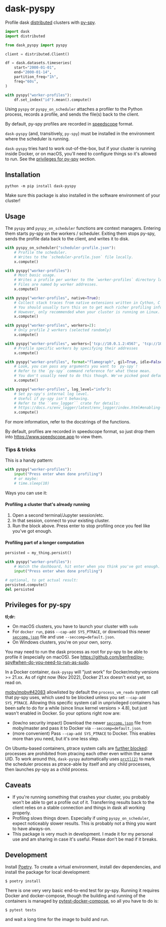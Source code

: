 # dask-pyspy

Profile dask [distributed](https://github.com/dask/distributed) clusters with [py-spy](https://github.com/benfred/py-spy).

```python
import dask
import distributed

from dask_pyspy import pyspy

client = distributed.Client()

df = dask.datasets.timeseries(
    start="2000-01-01",
    end="2000-01-14",
    partition_freq="1h",
    freq="60s",
)

with pyspy("worker-profiles"):
    df.set_index("id").mean().compute()
```

Using `pyspy` or `pyspy_on_scheduler` attaches a profiler to the Python process, records a profile, and sends the file(s) back to the client.

By default, py-spy profiles are recorded in [speedscope](https://www.speedscope.app/) format.

`dask-pyspy` (and, transitively, `py-spy`) must be installed in the environment where the scheduler is running.

`dask-pyspy` tries hard to work out-of-the-box, but if your cluster is running inside Docker, or on macOS, you'll need to configure things so it's allowed to run. See the [privileges for py-spy](#privileges-for-py-spy) section.

## Installation

```
python -m pip install dask-pyspy
```

Make sure this package is also installed in the software environment of your cluster!

## Usage

The `pyspy` and `pyspy_on_scheduler` functions are context managers. Entering them starts py-spy on the workers / scheduler. Exiting them stops py-spy, sends the profile data back to the client, and writes it to disk.

```python
with pyspy_on_scheduler("scheduler-profile.json"):
    # Profile the scheduler.
    # Writes to the `scheduler-profile.json` file locally.
    x.compute()

with pyspy("worker-profiles"):
    # Most basic usage.
    # Writes a profile per worker to the `worker-profiles` directory locally.
    # Files are named by worker addresses.
    x.compute()

with pyspy("worker-profiles", native=True):
    # Collect stack traces from native extensions written in Cython, C or C++.
    # You should usually turn this on to get much richer profiling information.
    # However, only recommended when your cluster is running on Linux.
    x.compute()

with pyspy("worker-profiles", workers=2):
    # Only profile 2 workers (selected randomly)
    x.compute()

with pyspy("worker-profiles", workers=['tcp://10.0.1.2:4567', 'tcp://10.0.1.3:5678']):
    # Profile specific workers by specifying their addresses
    x.compute()

with pyspy("worker-profiles", format="flamegraph", gil=True, idle=False, nonblocking=True, extra_pyspy_args=["--foo", "bar"]):
    # Look, you can pass any arguments you want to `py-spy`!
    # Refer to the `py-spy` command reference for what these mean.
    # You don't usually need to do this though. We've picked good defaults for you.
    x.compute()

with pyspy("worker-profiles", log_level="info"):
    # Set py-spy's internal log level.
    # Useful if py-spy isn't behaving.
    # Refer to the ``env_logger`` crate for details:
    # https://docs.rs/env_logger/latest/env_logger/index.html#enabling-logging
    x.compute()
```

For more information, refer to the docstrings of the functions.

By default, profiles are recorded in speedscope format, so just drop them into https://www.speedscope.app to view them.

### Tips & tricks

This is a handy pattern:

```python
with pyspy("worker-profiles"):
    input("Press enter when done profiling")
    # or maybe:
    # time.sleep(10)
```

Ways you can use it:

#### Profiling a cluster that's already running

1. Open a second terminal/Jupyter session/etc.
1. In that session, connect to your existing cluster.
1. Run the block above. Press enter to stop profiling once you feel like you've got enough.

#### Profiling part of a longer computation

```python
persisted = my_thing.persist()

with pyspy("worker-profiles"):
    # Watch the dashboard, hit enter when you think you've got enough.
    input("Press enter when done profiling")

# optional, to get actual result:
persisted.compute()
del persisted
```

## Privileges for py-spy

**tl;dr:**
* On macOS clusters, you have to launch your cluster with `sudo`
* For `docker run`, pass `--cap-add SYS_PTRACE`, or download this newer [`seccomp.json`](https://github.com/moby/moby/blob/d39b075302c27f77b2de413697a5aacb034d8286/profiles/seccomp/default.json) file and use `--seccomp=default.json`.
* On Windows clusters, you're on your own, sorry.

You may need to run the dask process as root for py-spy to be able to profile it (especially on macOS). See https://github.com/benfred/py-spy#when-do-you-need-to-run-as-sudo.

In a Docker container, `dask-pyspy` will "just work" for Docker/moby versions >= 21.xx. As of right now (Nov 2022), Docker 21.xx doesn't exist yet, so read on.

[moby/moby#42083](https://github.com/moby/moby/pull/42083/files) allowlisted by default the `process_vm_readv` system call that py-spy uses, which used to be blocked unless you set `--cap-add SYS_PTRACE`. Allowing this specific system call in unprivileged containers has been safe to do for a while (since linux kernel versions > 4.8), but just wasn't enabled in Docker. So your options right now are:
* (low/no security impact) Download the newer [`seccomp.json`](https://github.com/moby/moby/blob/d39b075302c27f77b2de413697a5aacb034d8286/profiles/seccomp/default.json) file from moby/master and pass it to Docker via `--seccomp=default.json`.
* (more convenient) Pass `--cap-add SYS_PTRACE` to Docker. This enables more than you need, but it's one less step.

On Ubuntu-based containers, ptrace system calls are [further blocked](https://www.kernel.org/doc/Documentation/admin-guide/LSM/Yama.rst): processes are prohibited from ptracing each other even within the same UID. To work around this, `dask-pyspy` automatically uses [`prctl(2)`](https://man7.org/linux/man-pages/man2/prctl.2.html) to mark the scheduler process as ptrace-able by itself and any child processes, then launches py-spy as a child process.

## Caveats

* If you're running something that crashes your cluster, you probably won't be able to get a profile out of it. Transferring results back to the client relies on a stable connection and things in dask all working properly.
* Profiling slows things down. Especially if using `pyspy_on_scheduler`, expect noticeably slower results. This is probably not a thing you want to have always-on.
* This package is very much in development. I made it for my personal use and am sharing in case it's useful. Please don't be mad if it breaks.

## Development

Install [Poetry](https://python-poetry.org/docs/#installation). To create a virtual environment, install dev dependencies, and install the package for local development:

```
$ poetry install
```

There is one very very basic end-to-end test for py-spy. Running it requires Docker and docker-compose, though the building and running of the containers is managed by [pytest-docker-compose](https://github.com/pytest-docker-compose/pytest-docker-compose), so all you have to do is:

```
$ pytest tests
```
and wait a long time for the image to build and run.
